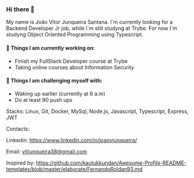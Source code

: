 ### Hi there 👋

<!--
**JoaoJunqueira/JoaoJunqueira** is a ✨ _special_ ✨ repository because its `README.md` (this file) appears on your GitHub profile.

Here are some ideas to get you started:

- 🔭 I’m currently working on ...
- 🌱 I’m currently learning ...
- 👯 I’m looking to collaborate on ...
- 🤔 I’m looking for help with ...
- 💬 Ask me about ...
- 📫 How to reach me: ...
- 😄 Pronouns: ...
- ⚡ Fun fact: ...
-->
My name is João Vitor Junqueira Santana. I´m currently looking for a Backend Developer Jr job, while I´m still studyng at Trybe. For now I´m studyng Object Oriented Programming using Typescript.

#### 🌱 Things I am currently working on: 
- Finish my FullStack Developer course at Trybe 
- Taking online courses about Information Security

#### :muscle: Things I am challenging myself with:
- Waking up earlier (currently at 6 a.m)
- Do at least 90 push ups

Stacks: Linux, Git, Docker, MySql, Node.js, Javascript, Typescript, Express, JWT

Contacts: 

Linkedin: https://www.linkedin.com/in/joaovjunqueira/

Email: vitjunqueira38@gmail.com

Inspired by: https://github.com/kautukkundan/Awesome-Profile-README-templates/blob/master/elaborate/FernandoRoldan93.md
